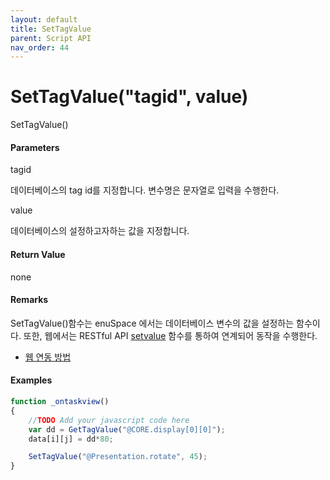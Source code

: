 ```yaml
---
layout: default
title: SetTagValue
parent: Script API
nav_order: 44
---
```

# SetTagValue\("tagid", value\)

SetTagValue\(\)

#### Parameters

tagid

데이터베이스의 tag id를 지정합니다. 변수명은 문자열로 입력을 수행한다.

value

데이터베이스의 설정하고자하는 값을 지정합니다.

#### Return Value

none

#### Remarks

SetTagValue\(\)함수는 enuSpace 에서는 데이터베이스 변수의 값을 설정하는 함수이다. 또한, 웹에서는 RESTful API [setvalue](/tutorial/restful-setvalue.html) 함수를 통하여 연계되어 동작을 수행한다.

* [웹 연동 방법](#)

#### Examples

```js
function _ontaskview()
{    
    //TODO Add your javascript code here
    var dd = GetTagValue("@CORE.display[0][0]");
    data[i][j] = dd*80;

    SetTagValue("@Presentation.rotate", 45);
}
```



